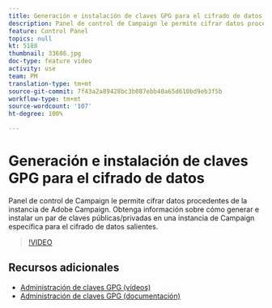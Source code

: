 ```yaml
---
title: Generación e instalación de claves GPG para el cifrado de datos
description: Panel de control de Campaign le permite cifrar datos procedentes de la instancia de Adobe Campaign. Obtenga información sobre cómo generar e instalar un par de claves públicas/privadas en una instancia de Campaign específica para el cifrado de datos salientes.
feature: Control Panel
topics: null
kt: 5188
thumbnail: 33686.jpg
doc-type: feature video
activity: use
team: PM
translation-type: tm+mt
source-git-commit: 7f43a2a89428bc3b087ebb40a65d610bd9eb3f5b
workflow-type: tm+mt
source-wordcount: '107'
ht-degree: 100%

---
```



# Generación e instalación de claves GPG para el cifrado de datos

Panel de control de Campaign le permite cifrar datos procedentes de la instancia de Adobe Campaign. Obtenga información sobre cómo generar e instalar un par de claves públicas/privadas en una instancia de Campaign específica para el cifrado de datos salientes.

>[!VIDEO](https://video.tv.adobe.com/v/36386?quality=12)

## Recursos adicionales

* [Administración de claves GPG (vídeos)](./gpg-key-management-overview.md)
* [Administración de claves GPG (documentación)](https://docs.adobe.com/content/help/es-ES/control-panel/using/instances-settings/gpg-keys-management.html)
